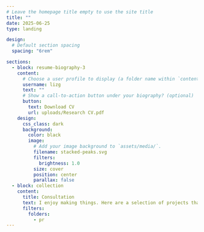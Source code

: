 ```yaml
---
# Leave the homepage title empty to use the site title
title: ""
date: 2025-06-25
type: landing

design:
  # Default section spacing
  spacing: "6rem"

sections:
  - block: resume-biography-3
    content:
      # Choose a user profile to display (a folder name within `content/authors/`)
      username: lizg
      text: ""
      # Show a call-to-action button under your biography? (optional)
      button:
        text: Download CV
        url: uploads/Research CV.pdf
    design:
      css_class: dark
      background: 
        color: black
        image:
          # Add your image background to `assets/media/`.
          filename: stacked-peaks.svg
          filters:
            brightness: 1.0
          size: cover
          position: center
          parallax: false
  - block: collection
    content:
      title: Consultation
      text: I enjoy making things. Here are a selection of projects that I have worked on over the years.
      filters:
        folders:
          - pr
---
```

